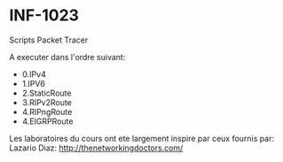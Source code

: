 # INF-1023


Scripts Packet Tracer

A executer dans l'ordre suivant:

- 0.IPv4
- 1.IPV6
- 2.StaticRoute
- 3.RIPv2Route
- 4.RIPngRoute
- 4.EIGRPRoute




Les laboratoires du cours ont ete largement inspire par ceux fournis par:
Lazario Diaz:
http://thenetworkingdoctors.com/
